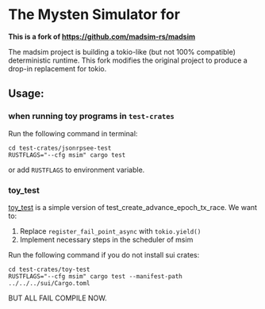 # The Mysten Simulator for 

**This is a fork of https://github.com/madsim-rs/madsim**

The madsim project is building a tokio-like (but not 100% compatible) deterministic runtime.
This fork modifies the original project to produce a drop-in replacement for tokio.

## Usage:

### when running toy programs in `test-crates`

Run the following command in terminal:
```shell
cd test-crates/jsonrpsee-test
RUSTFLAGS="--cfg msim" cargo test 
```
or add `RUSTFLAGS` to environment variable.



### toy_test

[toy_test](test-crates/toy-test) is a simple version of test_create_advance_epoch_tx_race. 
We want to:

1. Replace `register_fail_point_async` with `tokio.yield()`
2. Implement necessary steps in the scheduler of msim

Run the following command if you do not install sui crates:
```shell 
cd test-crates/toy-test
RUSTFLAGS="--cfg msim" cargo test --manifest-path ../../../sui/Cargo.toml
```
BUT ALL FAIL COMPILE NOW.